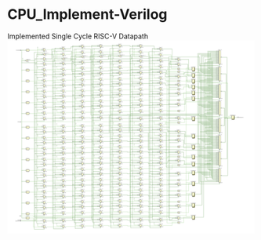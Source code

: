# CPU_Implement-Verilog
Implemented  Single Cycle RISC-V Datapath
![p1](https://github.com/ChingSsuyuan/CPU_Implement-Verilog/blob/836fe2c69462da4111c958b30e896772300337ff/Design%20Schematics/Data_memory.png)
